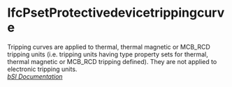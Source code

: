 IfcPsetProtectivedevicetrippingcurve
====================================
Tripping curves are applied to thermal, thermal magnetic or MCB_RCD tripping
units (i.e. tripping units having type property sets for thermal, thermal
magnetic or MCB_RCD tripping defined). They are not applied to electronic
tripping units.  
[ _bSI
Documentation_](https://standards.buildingsmart.org/IFC/DEV/IFC4_2/FINAL/HTML/schema/ifcelectricaldomain/pset/pset_protectivedevicetrippingcurve.htm)


